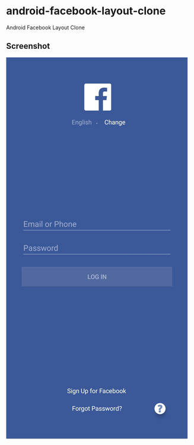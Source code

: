 # android-facebook-layout-clone
Android Facebook Layout Clone

## Screenshot
![Screenshot](https://github.com/thongnt0208/android-facebook-layout-clone/blob/master/screenshot/01.jpg?raw=true)

